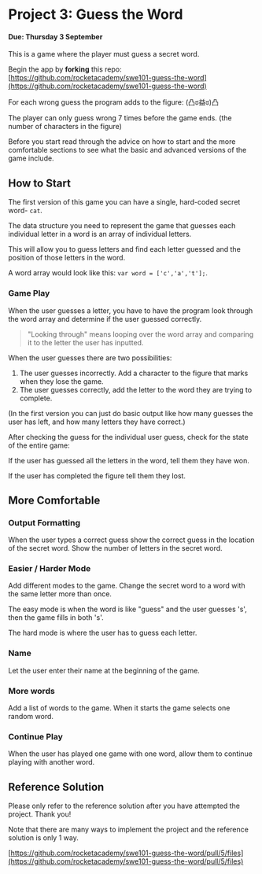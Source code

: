 # Project 3: Guess the Word

#### Due: Thursday 3 September

This is a game where the player must guess a secret word.

Begin the app by **forking** this repo: [https://github.com/rocketacademy/swe101-guess-the-word](https://github.com/rocketacademy/swe101-guess-the-word)

For each wrong guess the program adds to the figure: \(凸ಠ益ಠ\)凸

The player can only guess wrong 7 times before the game ends. \(the number of characters in the figure\)

Before you start read through the advice on how to start and the more comfortable sections to see what the basic and advanced versions of the game include. 

## How to Start

The first version of this game you can have a single, hard-coded secret word- `cat`.

The data structure you need to represent the game that guesses each individual letter in a word is an array of individual letters.

This will allow you to guess letters and find each letter guessed and the position of those letters in the word.

A word array would look like this: `var word = ['c','a','t'];`.

### Game Play

When the user guesses a letter, you have to have the program look through the word array and determine if the user guessed correctly.

> "Looking through" means looping over the word array and comparing it to the letter the user has inputted.

When the user guesses there are two possibilities:

1. The user guesses incorrectly. Add a character to the figure that marks when they lose the game.
2. The user guesses correctly, add the letter to the word they are trying to complete.

\(In the first version you can just do basic output like how many guesses the user has left, and how many letters they have correct.\)

After checking the guess for the individual user guess, check for the state of the entire game:

If the user has guessed all the letters in the word, tell them they have won.

If the user has completed the figure tell them they lost.

## More Comfortable

### Output Formatting

When the user types a correct guess show the correct guess in the location of the secret word. Show the number of letters in the secret word.

### Easier / Harder Mode

Add different modes to the game. Change the secret word to a word with the same letter more than once.

The easy mode is when the word is like "guess" and the user guesses 's', then the game fills in both 's'. 

The hard mode is where the user has to guess each letter.

### Name

Let the user enter their name at the beginning of the game.

### More words

Add a list of words to the game. When it starts the game selects one random word.

### Continue Play

When the user has played one game with one word, allow them to continue playing with another word. 

## Reference Solution

Please only refer to the reference solution after you have attempted the project. Thank you!

Note that there are many ways to implement the project and the reference solution is only 1 way.

[https://github.com/rocketacademy/swe101-guess-the-word/pull/5/files](https://github.com/rocketacademy/swe101-guess-the-word/pull/5/files)

